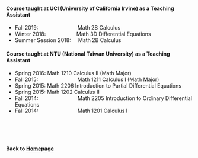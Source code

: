 #### Course taught at UCI (University of California Irvine) as a Teaching Assistant  

* Fall 2019: &nbsp;  &nbsp; &nbsp; &nbsp; &nbsp; &nbsp; &nbsp; &nbsp; &nbsp; &nbsp; &nbsp; &nbsp; &nbsp;  Math 2B Calculus    
* Winter 2018:      &nbsp;  &nbsp; &nbsp; &nbsp; &nbsp;  &nbsp; &nbsp; &nbsp; &nbsp; &nbsp;  Math 3D Differential Equations    
* Summer Session 2018:  &nbsp; &nbsp;  Math 2B Calculus  


#### Course taught at NTU (National Taiwan University) as a Teaching Assistant  

* Spring 2016:            Math 1210 Calculus II (Math Major) 
* Fall 2015: &nbsp;  &nbsp; &nbsp; &nbsp; &nbsp; &nbsp; &nbsp; &nbsp; &nbsp; &nbsp; &nbsp; &nbsp; &nbsp;             Math 1211 Calculus I  (Math Major)
* Spring 2015:            Math 2206 Introduction to Partial Differential Equations
* Spring 2015:            Math 1202 Calculus II
* Fall 2014: &nbsp;  &nbsp; &nbsp; &nbsp; &nbsp; &nbsp; &nbsp; &nbsp; &nbsp; &nbsp; &nbsp; &nbsp; &nbsp;             Math 2205 Introduction to Ordinary Differential Equations
* Fall 2014: &nbsp;  &nbsp; &nbsp; &nbsp; &nbsp; &nbsp; &nbsp; &nbsp; &nbsp; &nbsp; &nbsp; &nbsp; &nbsp;             Math 1201 Calculus I



                        
<br />    
<br />
<br />
      
#### Back to [Homepage](https://chaominl.github.io)
